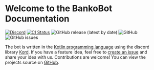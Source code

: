 # Welcome to the BankoBot Documentation

[![Discord](https://img.shields.io/discord/571784654550466561?color=%237289da&label=Discord&logo=discord&style=flat-square)](https://banko.tv/discord)
[![CI Status](https://github.com/bankobotv14/BankoBot/actions/workflows/ci.yml/badge.svg)](https://github.com/bankobotv14/BankoBot/actions/workflows/ci.yml)
![GitHub release (latest by date)](https://img.shields.io/github/v/release/bankobotv14/BankoBot?style=flat-square)
![GitHub](https://img.shields.io/github/license/bankobotv14/BankoBot?style=flat-square)
![GitHub issues](https://img.shields.io/github/issues/bankobotv14/BankoBot?style=flat-square)

The bot is written in the [Kotlin programming language](https://kotlinlang.org) using the discord library [Kord](https://github.com/kordlib/kord).
If you have a feature idea, feel free to [create an issue](https://github.com/bankobotv14/BankoBot/issues/new) and share your idea with us.
Contributions are welcome!
You can view the projects source on [GitHub](https://github.com/bankobotv14/BankoBot).
